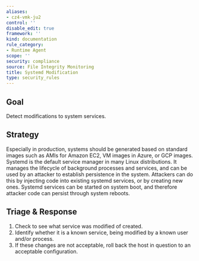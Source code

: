 ```yaml
---
aliases:
- cz4-vmk-ju2
control: ''
disable_edit: true
framework: ''
kind: documentation
rule_category:
- Runtime Agent
scope: ''
security: compliance
source: File Integrity Monitoring
title: Systemd Modification
type: security_rules
---
```


## Goal
Detect modifications to system services.

## Strategy
Especially in production, systems should be generated based on standard images such as AMIs for Amazon EC2, VM images in Azure, or GCP images. Systemd is the default service manager in many Linux distributions. It manages the lifecycle of background processes and services, and can be used by an attacker to establish persistence in the system. Attackers can do this by injecting code into existing systemd services, or by creating new ones. Systemd services can be started on system boot, and therefore attacker code can persist through system reboots.

## Triage & Response
1. Check to see what service was modified of created.
2. Identify whether it is a known service, being modified by a known user and/or process.
3. If these changes are not acceptable, roll back the host in question to an acceptable configuration.
